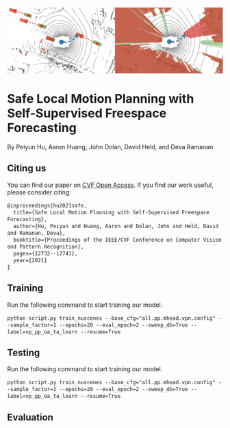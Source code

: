 ![Teaser](images/teaser.png)

# Safe Local Motion Planning with Self-Supervised Freespace Forecasting
By Peiyun Hu, Aaron Huang, John Dolan, David Held, and Deva Ramanan

## Citing us
You can find our paper on [CVF Open Access](https://openaccess.thecvf.com/content/CVPR2021/papers/Hu_Safe_Local_Motion_Planning_With_Self-Supervised_Freespace_Forecasting_CVPR_2021_paper.pdf). If you find our work useful, please consider citing:
```
@inproceedings{hu2021safe,
  title={Safe Local Motion Planning with Self-Supervised Freespace Forecasting},
  author={Hu, Peiyun and Huang, Aaron and Dolan, John and Held, David and Ramanan, Deva},
  booktitle={Proceedings of the IEEE/CVF Conference on Computer Vision and Pattern Recognition},
  pages={12732--12741},
  year={2021}
}
```

## Training
Run the following command to start training our model. 
```
python script.py train_nuscenes --base_cfg="all.pp.mhead.vpn.config" --sample_factor=1 --epochs=20 --eval_epoch=2 --sweep_db=True --label=vp_pp_oa_ta_learn --resume=True
```

## Testing
Run the following command to start training our model. 
```
python script.py train_nuscenes --base_cfg="all.pp.mhead.vpn.config" --sample_factor=1 --epochs=20 --eval_epoch=2 --sweep_db=True --label=vp_pp_oa_ta_learn --resume=True
```

## Evaluation

